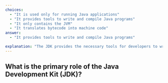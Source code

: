```yaml
---
choices:
  - "It is used only for running Java applications"
  - "It provides tools to write and compile Java programs"
  - "It only contains the JVM"
  - "It translates bytecode into machine code"
answer:
  - "It provides tools to write and compile Java programs"

explanation: "The JDK provides the necessary tools for developers to write, compile, and build Java applications."
---
```


## What is the primary role of the Java Development Kit (JDK)?
